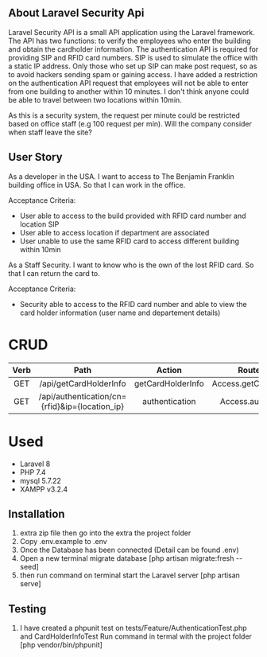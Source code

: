 ## About Laravel Security Api

Laravel Security API is a small API application using the Laravel framework. The API has two functions: to verify the employees who enter the building and obtain the cardholder information. The authentication API is required for providing SIP and RFID card numbers. SIP is used to simulate the office with a static IP address. Only those who set up SIP can make post request, so as to avoid hackers sending spam or gaining access. I have added a restriction on the authentication API request that employees will not be able to enter from one building to another within 10 minutes. I don't think anyone could be able to travel between two locations within 10min.

As this is a security system, the request per minute could be restricted based on office staff (e.g 100 request  per min).  Will the company consider when staff leave the site?


## User Story

As a developer in the USA.
I want to access to The Benjamin Franklin building office in USA. 
So that I can work in the office.

Acceptance Criteria:
- User able to access to the build provided with RFID card number and location SIP
- User able to access location if department are associated
- User unable to use the same RFID card to access different building within 10min

As a Staff Security.
I want to know who is the own of the lost RFID card.
So that I can return the card to.

Acceptance Criteria:
- Security able to access to the RFID card number and able to view the card holder information (user name and departement details)


# CRUD
| Verb | Path | Action | Route Name
| :---:   | :-: | :-: | :-: |
| GET | /api/getCardHolderInfo | getCardHolderInfo | Access.getCardHolderInfo
| GET | /api/authentication/cn={rfid}&ip={location_ip} | authentication | Access.authentication

# Used
- Laravel 8
- PHP 7.4
- mysql 5.7.22
- XAMPP v3.2.4

## Installation
1. extra zip file then go into the extra the project folder
2. Copy .env.example to .env
2. Once the Database has been connected (Detail can be found .env)
3. Open a new terminal migrate database [php artisan migrate:fresh --seed]
6. then run command on terminal start the Laravel server [php artisan serve]

## Testing
1. I have created a phpunit test on tests/Feature/AuthenticationTest.php and CardHolderInfoTest
Run command in termal with the project folder [php vendor/bin/phpunit]
